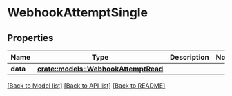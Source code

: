 # WebhookAttemptSingle

## Properties

Name | Type | Description | Notes
------------ | ------------- | ------------- | -------------
**data** | [**crate::models::WebhookAttemptRead**](WebhookAttemptRead.md) |  | 

[[Back to Model list]](../README.md#documentation-for-models) [[Back to API list]](../README.md#documentation-for-api-endpoints) [[Back to README]](../README.md)


